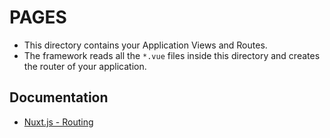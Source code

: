 # PAGES

* This directory contains your Application Views and Routes.
* The framework reads all the `*.vue` files inside this directory and creates the router of your application.


## Documentation
* [Nuxt.js - Routing](https://nuxtjs.org/guide/routing)
